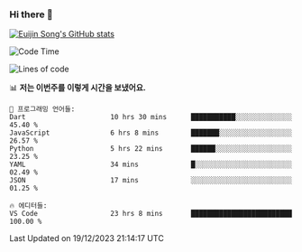 ### Hi there 👋

[![Euijin Song's GitHub stats](https://github-readme-stats.vercel.app/api?username=lstar2397&count_private=true&show_icons=true&theme=tokyonight&locale=kr)](https://github.com/anuraghazra/github-readme-stats)

<!--START_SECTION:waka-->
![Code Time](http://img.shields.io/badge/Code%20Time-260%20hrs%2020%20mins-blue)

![Lines of code](https://img.shields.io/badge/%EC%A0%80%EB%8A%94%20%EC%97%AC%ED%83%9C%EA%B9%8C%EC%A7%80%20-740.5%20thousand%20%EC%A4%84%EC%9D%98%20%EC%BD%94%EB%93%9C%EB%A5%BC%20%EC%9E%91%EC%84%B1%ED%96%88%EC%96%B4%EC%9A%94.-blue)

📊 **저는 이번주를 이렇게 시간을 보냈어요.** 

```text
💬 프로그래밍 언어들: 
Dart                     10 hrs 30 mins      ███████████░░░░░░░░░░░░░░   45.40 % 
JavaScript               6 hrs 8 mins        ███████░░░░░░░░░░░░░░░░░░   26.57 % 
Python                   5 hrs 22 mins       ██████░░░░░░░░░░░░░░░░░░░   23.25 % 
YAML                     34 mins             █░░░░░░░░░░░░░░░░░░░░░░░░   02.49 % 
JSON                     17 mins             ░░░░░░░░░░░░░░░░░░░░░░░░░   01.25 % 

🔥 에디터들: 
VS Code                  23 hrs 8 mins       █████████████████████████   100.00 % 
```


 Last Updated on 19/12/2023 21:14:17 UTC
<!--END_SECTION:waka-->

<!--
**lstar2397/lstar2397** is a ✨ _special_ ✨ repository because its `README.md` (this file) appears on your GitHub profile.

Here are some ideas to get you started:

- 🔭 I’m currently working on ...
- 🌱 I’m currently learning ...
- 👯 I’m looking to collaborate on ...
- 🤔 I’m looking for help with ...
- 💬 Ask me about ...
- 📫 How to reach me: ...
- 😄 Pronouns: ...
- ⚡ Fun fact: ...
-->
